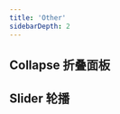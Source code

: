 ```yaml
---
title: 'Other'
sidebarDepth: 2
---
```


## Collapse 折叠面板
<ClientOnly>
  <sakura-collapse/>
</ClientOnly>

## Slider 轮播
<ClientOnly>
  <sakura-slide/>
</ClientOnly>